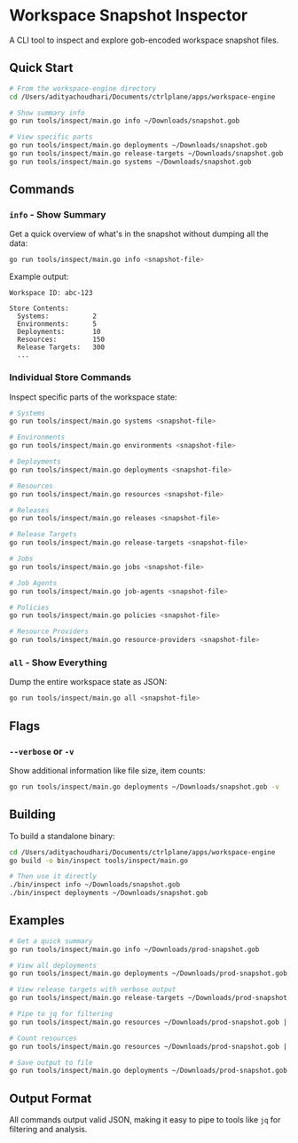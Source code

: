 # Workspace Snapshot Inspector

A CLI tool to inspect and explore gob-encoded workspace snapshot files.

## Quick Start

```bash
# From the workspace-engine directory
cd /Users/adityachoudhari/Documents/ctrlplane/apps/workspace-engine

# Show summary info
go run tools/inspect/main.go info ~/Downloads/snapshot.gob

# View specific parts
go run tools/inspect/main.go deployments ~/Downloads/snapshot.gob
go run tools/inspect/main.go release-targets ~/Downloads/snapshot.gob
go run tools/inspect/main.go systems ~/Downloads/snapshot.gob
```

## Commands

### `info` - Show Summary

Get a quick overview of what's in the snapshot without dumping all the data:

```bash
go run tools/inspect/main.go info <snapshot-file>
```

Example output:

```
Workspace ID: abc-123

Store Contents:
  Systems:           2
  Environments:      5
  Deployments:       10
  Resources:         150
  Release Targets:   300
  ...
```

### Individual Store Commands

Inspect specific parts of the workspace state:

```bash
# Systems
go run tools/inspect/main.go systems <snapshot-file>

# Environments
go run tools/inspect/main.go environments <snapshot-file>

# Deployments
go run tools/inspect/main.go deployments <snapshot-file>

# Resources
go run tools/inspect/main.go resources <snapshot-file>

# Releases
go run tools/inspect/main.go releases <snapshot-file>

# Release Targets
go run tools/inspect/main.go release-targets <snapshot-file>

# Jobs
go run tools/inspect/main.go jobs <snapshot-file>

# Job Agents
go run tools/inspect/main.go job-agents <snapshot-file>

# Policies
go run tools/inspect/main.go policies <snapshot-file>

# Resource Providers
go run tools/inspect/main.go resource-providers <snapshot-file>
```

### `all` - Show Everything

Dump the entire workspace state as JSON:

```bash
go run tools/inspect/main.go all <snapshot-file>
```

## Flags

### `--verbose` or `-v`

Show additional information like file size, item counts:

```bash
go run tools/inspect/main.go deployments ~/Downloads/snapshot.gob -v
```

## Building

To build a standalone binary:

```bash
cd /Users/adityachoudhari/Documents/ctrlplane/apps/workspace-engine
go build -o bin/inspect tools/inspect/main.go

# Then use it directly
./bin/inspect info ~/Downloads/snapshot.gob
./bin/inspect deployments ~/Downloads/snapshot.gob
```

## Examples

```bash
# Get a quick summary
go run tools/inspect/main.go info ~/Downloads/prod-snapshot.gob

# View all deployments
go run tools/inspect/main.go deployments ~/Downloads/prod-snapshot.gob

# View release targets with verbose output
go run tools/inspect/main.go release-targets ~/Downloads/prod-snapshot.gob -v

# Pipe to jq for filtering
go run tools/inspect/main.go resources ~/Downloads/prod-snapshot.gob | jq '.[] | select(.name | contains("prod"))'

# Count resources
go run tools/inspect/main.go resources ~/Downloads/prod-snapshot.gob | jq 'length'

# Save output to file
go run tools/inspect/main.go deployments ~/Downloads/prod-snapshot.gob > deployments.json
```

## Output Format

All commands output valid JSON, making it easy to pipe to tools like `jq` for filtering and analysis.
